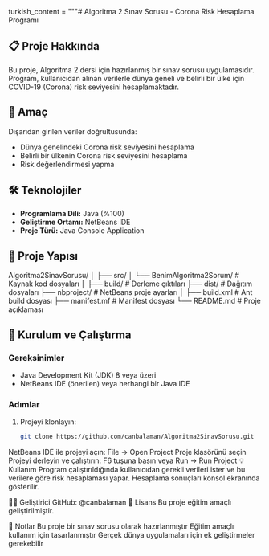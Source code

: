 
turkish_content = """# Algoritma 2 Sınav Sorusu - Corona Risk Hesaplama Programı

## 📋 Proje Hakkında

Bu proje, Algoritma 2 dersi için hazırlanmış bir sınav sorusu uygulamasıdır. Program, kullanıcıdan alınan verilerle dünya geneli ve belirli bir ülke için COVID-19 (Corona) risk seviyesini hesaplamaktadır.

## 🎯 Amaç

Dışarıdan girilen veriler doğrultusunda:
- Dünya genelindeki Corona risk seviyesini hesaplama
- Belirli bir ülkenin Corona risk seviyesini hesaplama
- Risk değerlendirmesi yapma

## 🛠️ Teknolojiler

- **Programlama Dili:** Java (%100)
- **Geliştirme Ortamı:** NetBeans IDE
- **Proje Türü:** Java Console Application

## 📁 Proje Yapısı
Algoritma2SinavSorusu/
│
├── src/
│ └── BenimAlgoritma2Sorum/ # Kaynak kod dosyaları
│
├── build/ # Derleme çıktıları
├── dist/ # Dağıtım dosyaları
├── nbproject/ # NetBeans proje ayarları
│
├── build.xml # Ant build dosyası
├── manifest.mf # Manifest dosyası
└── README.md # Proje açıklaması

## 🚀 Kurulum ve Çalıştırma

### Gereksinimler
- Java Development Kit (JDK) 8 veya üzeri
- NetBeans IDE (önerilen) veya herhangi bir Java IDE

### Adımlar
1. Projeyi klonlayın:
   ```bash
   git clone https://github.com/canbalaman/Algoritma2SinavSorusu.git
NetBeans IDE ile projeyi açın:
File → Open Project
Proje klasörünü seçin
Projeyi derleyin ve çalıştırın:
F6 tuşuna basın veya Run → Run Project
💡 Kullanım
Program çalıştırıldığında kullanıcıdan gerekli verileri ister ve bu verilere göre risk hesaplaması yapar. Hesaplama sonuçları konsol ekranında gösterilir.

👨‍💻 Geliştirici
GitHub: @canbalaman
📝 Lisans
Bu proje eğitim amaçlı geliştirilmiştir.

📌 Notlar
Bu proje bir sınav sorusu olarak hazırlanmıştır
Eğitim amaçlı kullanım için tasarlanmıştır
Gerçek dünya uygulamaları için ek geliştirmeler gerekebilir
